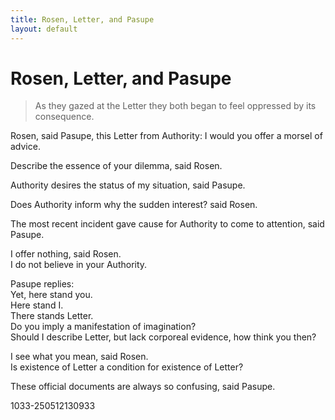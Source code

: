 ```yaml
---
title: Rosen, Letter, and Pasupe
layout: default
---
```


# Rosen, Letter, and Pasupe        
         
> As they gazed at the Letter they both began to feel oppressed by its consequence.    
    
Rosen, said Pasupe, this Letter from Authority: I would you offer a morsel of advice.     
        
Describe the essence of your dilemma, said Rosen.        
        
Authority desires the status of my situation, said Pasupe.        
        
Does Authority inform why the sudden interest? said Rosen.        
        
The most recent incident gave cause for Authority to come to attention, said Pasupe.        
        
I offer nothing, said Rosen.        
I do not believe in your Authority.        
        
Pasupe replies:         
Yet, here stand you.        
Here stand I.        
There stands Letter.        
Do you imply a manifestation of imagination?        
Should I describe Letter, but lack corporeal evidence, how think you then?        
        
I see what you mean, said Rosen.        
Is existence of Letter a condition for existence of Letter?        
        
These official documents are always so confusing, said Pasupe.        
    
    
    
    
1033-250512130933    
